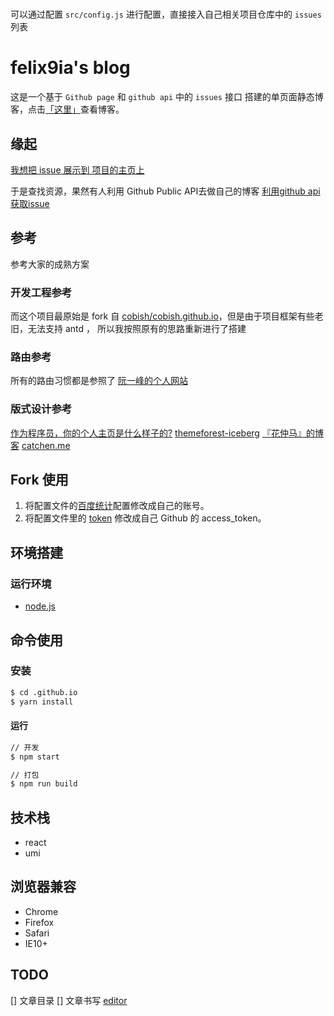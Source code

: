# 

可以通过配置 `src/config.js` 进行配置，直接接入自己相关项目仓库中的 `issues` 列表

# felix9ia's blog

这是一个基于  ``Github page`` 和 ``github api`` 中的 `issues` 接口 搭建的单页面静态博客，点击[「这里」](http://felix9ia.github.io)查看博客。

## 缘起

[我想把 issue 展示到 项目的主页上](https://github.com/felix9ia/blog/issues/40)

于是查找资源，果然有人利用 Github Public API去做自己的博客
[利用github api获取issue](https://github.com/isaaxite/blog/issues/44)

## 参考
参考大家的成熟方案

### 开发工程参考
而这个项目最原始是 fork 自 [cobish/cobish.github.io](https://github.com/cobish/cobish.github.io)，但是由于项目框架有些老旧，无法支持 antd
， 所以我按照原有的思路重新进行了搭建

### 路由参考
所有的路由习惯都是参照了 [阮一峰的个人网站](http://www.ruanyifeng.com/)

### 版式设计参考 

[作为程序员，你的个人主页是什么样子的?](https://www.zhihu.com/question/361282089)
[themeforest-iceberg](http://preview.themeforest.net/item/iceberg-simple-minimal-personal-contentfocused-wordpress-blog-theme-rtl-support/full_screen_preview/13624572)
[『花仲马』的博客](https://www.phodal.com/blog/stop-reuse/)
[catchen.me](https://chinese.catchen.me/)

## Fork 使用

1. 将配置文件的[百度统计](https://github.com//.github.io/blob/master/src/js/constants/Config.js#L7)配置修改成自己的账号。
2. 将配置文件里的 [token](https://github.com//.github.io/blob/master/src/js/constants/Config.js#L8) 修改成自己 Github 的 access_token。

## 环境搭建

### 运行环境

- [node.js](https://nodejs.org)

## 命令使用

### 安装

``` bash
$ cd .github.io
$ yarn install
```

#### 运行

``` bash
// 开发
$ npm start

// 打包
$ npm run build
```

## 技术栈

- react 
- umi

## 浏览器兼容

- Chrome
- Firefox
- Safari
- IE10+

## TODO
[] 文章目录
[] 文章书写 [editor](https://github.com/rexxars/react-markdown/blob/master/demo/src/demo.js)
